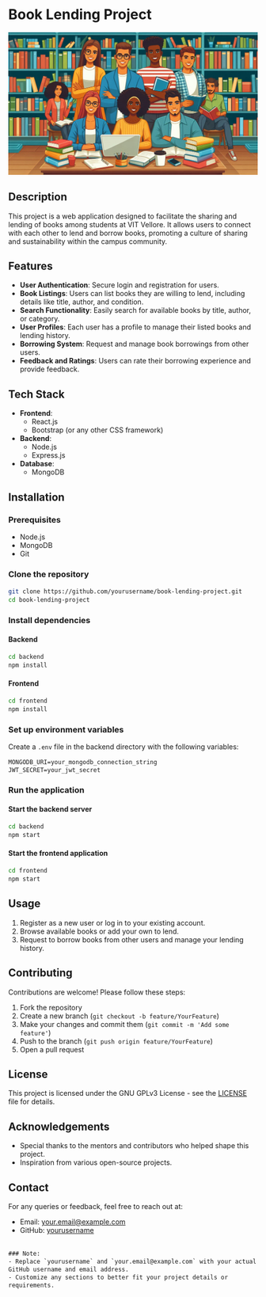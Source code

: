 # Book Lending Project




![Book Lending Project](/image-preview/images/Designer3333.jpeg)  <!-- Replace this with your actual image URL -->


## Description

This project is a web application designed to facilitate the sharing and lending of books among students at VIT Vellore. It allows users to connect with each other to lend and borrow books, promoting a culture of sharing and sustainability within the campus community.

## Features

- **User Authentication**: Secure login and registration for users.
- **Book Listings**: Users can list books they are willing to lend, including details like title, author, and condition.
- **Search Functionality**: Easily search for available books by title, author, or category.
- **User Profiles**: Each user has a profile to manage their listed books and lending history.
- **Borrowing System**: Request and manage book borrowings from other users.
- **Feedback and Ratings**: Users can rate their borrowing experience and provide feedback.

## Tech Stack

- **Frontend**: 
  - React.js
  - Bootstrap (or any other CSS framework)
- **Backend**: 
  - Node.js
  - Express.js
- **Database**: 
  - MongoDB

## Installation

### Prerequisites

- Node.js
- MongoDB
- Git

### Clone the repository

```bash
git clone https://github.com/yourusername/book-lending-project.git
cd book-lending-project
```

### Install dependencies

#### Backend

```bash
cd backend
npm install
```

#### Frontend

```bash
cd frontend
npm install
```

### Set up environment variables

Create a `.env` file in the backend directory with the following variables:

```plaintext
MONGODB_URI=your_mongodb_connection_string
JWT_SECRET=your_jwt_secret
```

### Run the application

#### Start the backend server

```bash
cd backend
npm start
```

#### Start the frontend application

```bash
cd frontend
npm start
```

## Usage

1. Register as a new user or log in to your existing account.
2. Browse available books or add your own to lend.
3. Request to borrow books from other users and manage your lending history.

## Contributing

Contributions are welcome! Please follow these steps:

1. Fork the repository
2. Create a new branch (`git checkout -b feature/YourFeature`)
3. Make your changes and commit them (`git commit -m 'Add some feature'`)
4. Push to the branch (`git push origin feature/YourFeature`)
5. Open a pull request

## License

This project is licensed under the GNU GPLv3 License - see the [LICENSE](LICENSE) file for details.

## Acknowledgements

- Special thanks to the mentors and contributors who helped shape this project.
- Inspiration from various open-source projects.

## Contact

For any queries or feedback, feel free to reach out at:

- Email: your.email@example.com
- GitHub: [yourusername](https://github.com/yourusername)
```

### Note:
- Replace `yourusername` and `your.email@example.com` with your actual GitHub username and email address.
- Customize any sections to better fit your project details or requirements.